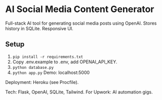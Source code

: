 # AI Social Media Content Generator

Full-stack AI tool for generating social media posts using OpenAI. Stores history in SQLite. Responsive UI.

## Setup
1. `pip install -r requirements.txt`
2. Copy .env.example to .env, add OPENAI_API_KEY.
3. `python database.py`
4. `python app.py`
Demo: localhost:5000

Deployment: Heroku (see Procfile).

Tech: Flask, OpenAI, SQLite, Tailwind.
For Upwork: AI automation gigs.
